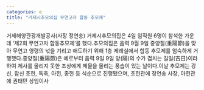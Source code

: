 ```yaml
---
categories: e
title: "거제시추모의집 무연고자 합동 추모제"
---
```

거제해양관광개발공사(사장 정연송) 거제시추모의집은 4일 임직원 6명이 참석한 가운데 ‘제2회 무연고자 합동추모제’를 했다.추모의집은 음력 9월 9일 중양절(重陽節)을 맞아 무연고 영령의 넋을 기리고 애도하기 위해 1층 제례실에서 합동 추모제를 엄숙하게 거행했다.중양절(重陽節)은 예로부터 음력 9일 9일 양(陽)의 수가 겹치는 길일(吉日)이라 하여 제사를 올리지 못한 조상에게 제물을 올리는 풍습이 있는 날이다.이날 추모제는 강신, 참신 초헌, 독축, 아헌, 종헌 등 식순으로 진행됐으며, 초헌관에 정연송 사장, 아헌관에 권태민 상임이사